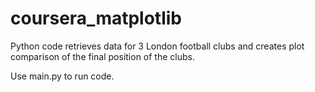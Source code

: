 # coursera_matplotlib

Python code retrieves data for 3 London football clubs and creates plot comparison of the final position of the clubs.

Use main.py to run code.